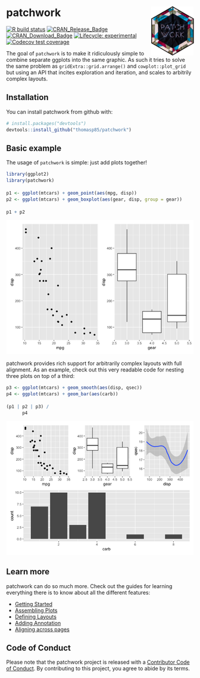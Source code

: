
<!-- README.md is generated from README.Rmd. Please edit that file -->

# patchwork <a href='https://patchwork.data-imaginist.com'><img src='man/figures/logo.png' align="right" height="131.5" /></a>

<!-- badges: start -->

[![R build
status](https://github.com/thomasp85/patchwork/workflows/R-CMD-check/badge.svg)](https://github.com/thomasp85/patchwork)
[![CRAN\_Release\_Badge](http://www.r-pkg.org/badges/version-ago/patchwork)](https://CRAN.R-project.org/package=patchwork)
[![CRAN\_Download\_Badge](http://cranlogs.r-pkg.org/badges/patchwork)](https://CRAN.R-project.org/package=patchwork)
[![Lifecycle:
experimental](https://img.shields.io/badge/lifecycle-experimental-orange.svg)](https://www.tidyverse.org/lifecycle/#experimental)
[![Codecov test
coverage](https://codecov.io/gh/thomasp85/patchwork/branch/master/graph/badge.svg)](https://codecov.io/gh/thomasp85/patchwork?branch=master)
<!-- badges: end -->

The goal of `patchwork` is to make it ridiculously simple to combine
separate ggplots into the same graphic. As such it tries to solve the
same problem as `gridExtra::grid.arrange()` and `cowplot::plot_grid` but
using an API that incites exploration and iteration, and scales to
arbitrily complex layouts.

## Installation

You can install patchwork from github with:

``` r
# install.packages("devtools")
devtools::install_github("thomasp85/patchwork")
```

## Basic example

The usage of `patchwork` is simple: just add plots together\!

``` r
library(ggplot2)
library(patchwork)

p1 <- ggplot(mtcars) + geom_point(aes(mpg, disp))
p2 <- ggplot(mtcars) + geom_boxplot(aes(gear, disp, group = gear))

p1 + p2
```

![](man/figures/README-example-1.png)<!-- -->

patchwork provides rich support for arbitrarily complex layouts with
full alignment. As an example, check out this very readable code for
nesting three plots on top of a third:

``` r
p3 <- ggplot(mtcars) + geom_smooth(aes(disp, qsec))
p4 <- ggplot(mtcars) + geom_bar(aes(carb))

(p1 | p2 | p3) /
      p4
```

![](man/figures/README-unnamed-chunk-2-1.png)<!-- -->

## Learn more

patchwork can do so much more. Check out the guides for learning
everything there is to know about all the different features:

  - [Getting
    Started](https://patchwork.data-imaginist.com/articles/patchwork.html)
  - [Assembling
    Plots](https://patchwork.data-imaginist.com/articles/guides/assembly.html)
  - [Defining
    Layouts](https://patchwork.data-imaginist.com/articles/guides/layout.html)
  - [Adding
    Annotation](https://patchwork.data-imaginist.com/articles/guides/annotation.html)
  - [Aligning across
    pages](https://patchwork.data-imaginist.com/articles/guides/multipage.html)

## Code of Conduct

Please note that the patchwork project is released with a [Contributor
Code of
Conduct](https://patchwork.data-imaginist.com/CODE_OF_CONDUCT.html). By
contributing to this project, you agree to abide by its terms.

